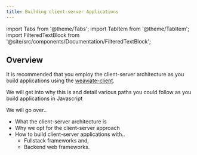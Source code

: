 ```yaml
---
title: Building client-server Applications
---
```


import Tabs from '@theme/Tabs';
import TabItem from '@theme/TabItem';
import FilteredTextBlock from '@site/src/components/Documentation/FilteredTextBlock';


## <i class="fa-solid fa-square-chevron-right"></i> Overview

It is recommended that you employ the client-server architecture as you build applications using the [weaviate-client](https://www.npmjs.com/package/weaviate-client).

We will get into why this is and detail various paths you could follow as you build applications in Javascript 



We will go over..
- What the client-server architecture is
- Why we opt for the client-server approach
- How to build client-server applications with..
    - Fullstack frameworks and,
    - Backend web frameworks.


